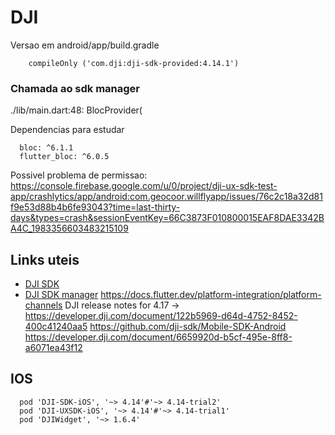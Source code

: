 # DJI

Versao em android/app/build.gradle

```
    compileOnly ('com.dji:dji-sdk-provided:4.14.1')
```

### Chamada ao sdk manager

./lib/main.dart:48:        BlocProvider<DJISDKManagerBloc>(

Dependencias para estudar

```
  bloc: ^6.1.1
  flutter_bloc: ^6.0.5
```

Possivel problema de permissao: https://console.firebase.google.com/u/0/project/dji-ux-sdk-test-app/crashlytics/app/android:com.geocoor.willflyapp/issues/76c2c18a32d81f9e53d88b4b6fe93043?time=last-thirty-days&types=crash&sessionEventKey=66C3873F010800015EAF8DAE3342BA4C_1983356603483215109

## Links uteis

- [DJI SDK](https://developer.dji.com/mobile-sdk/documentation/introduction/index.html)
- [DJI SDK manager](https://developer.dji.com/iframe/mobile-sdk-doc/android/reference/dji/sdk/SDKManager/DJISDKManager.html)
https://docs.flutter.dev/platform-integration/platform-channels
DJI release notes for 4.17 -> https://developer.dji.com/document/122b5969-d64d-4752-8452-400c41240aa5
https://github.com/dji-sdk/Mobile-SDK-Android
https://developer.dji.com/document/6659920d-b5cf-495e-8ff8-a6071ea43f12

## IOS

```
  pod 'DJI-SDK-iOS', '~> 4.14'#'~> 4.14-trial2'
  pod 'DJI-UXSDK-iOS', '~> 4.14'#'~> 4.14-trial1'
  pod 'DJIWidget', '~> 1.6.4'
```



